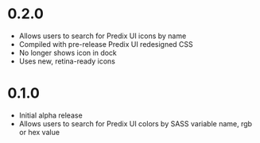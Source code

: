 0.2.0
===============
* Allows users to search for Predix UI icons by name
* Compiled with pre-release Predix UI redesigned CSS
* No longer shows icon in dock
* Uses new, retina-ready icons

0.1.0
===============
* Initial alpha release
* Allows users to search for Predix UI colors by SASS variable name, rgb or hex value
